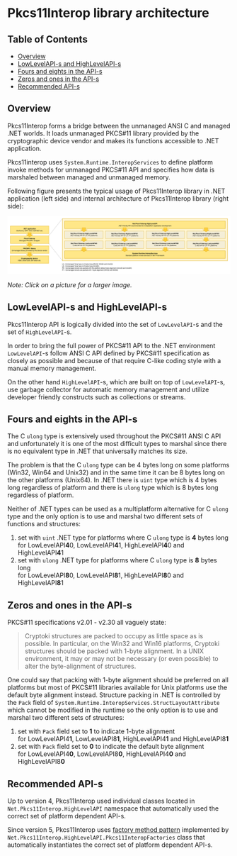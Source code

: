 # Pkcs11Interop library architecture

## Table of Contents

* [Overview](#overview)
* [LowLevelAPI-s and HighLevelAPI-s](#lowlevelapi-s-and-highlevelapi-s)
* [Fours and eights in the API-s](#fours-and-eights-in-the-api-s)
* [Zeros and ones in the API-s](#zeros-and-ones-in-the-api-s)
* [Recommended API-s](#recommended-api-s)

## Overview

Pkcs11Interop forms a bridge between the unmanaged ANSI C and managed .NET worlds. It loads unmanaged PKCS#11 library provided by the cryptographic device vendor and makes its functions accessible to .NET application.

Pkcs11interop uses `System.Runtime.InteropServices` to define platform invoke methods for unmanaged PKCS#11 API and specifies how data is marshaled between managed and unmanaged memory.

Following figure presents the typical usage of Pkcs11Interop library in .NET application (left side) and internal architecture of Pkcs11Interop library (right side):

![Pkcs11Interop architecture](images/pkcs11interop-architecture.png?raw=true)

*Note: Click on a picture for a larger image.*

## LowLevelAPI-s and HighLevelAPI-s

Pkcs11Interop API is logically divided into the set of `LowLevelAPI`-s and the set of `HighLevelAPI`-s.

In order to bring the full power of PKCS#11 API to the .NET environment `LowLevelAPI`-s follow ANSI C API defined by PKCS#11 specification as closely as possible and because of that require C-like coding style with a manual memory management.

On the other hand `HighLevelAPI`-s, which are built on top of `LowLevelAPI`-s, use garbage collector for automatic memory management and utilize developer friendly constructs such as collections or streams.

## Fours and eights in the API-s

The C `ulong` type is extensively used throughout the PKCS#11 ANSI C API and unfortunately it is one of the most difficult types to marshal since there is no equivalent type in .NET that universally matches its size.

The problem is that the C `ulong` type can be 4 bytes long on some platforms (Win32, Win64 and Unix32) and in the same time it can be 8 bytes long on the other platforms (Unix64). In .NET there is `uint` type which is 4 bytes long regardless of platform and there is `ulong` type which is 8 bytes long regardless of platform.

Neither of .NET types can be used as a multiplatform alternative for C `ulong` type and the only option is to use and marshal two different sets of functions and structures:

1. set with `uint` .NET type for platforms where C `ulong` type is **4** bytes long  
   for LowLevelAPI**4**0, LowLevelAPI**4**1, HighLevelAPI**4**0 and HighLevelAPI**4**1
2. set with `ulong` .NET type for platforms where C `ulong` type is **8** bytes long  
   for LowLevelAPI**8**0, LowLevelAPI**8**1, HighLevelAPI**8**0 and HighLevelAPI**8**1

## Zeros and ones in the API-s

PKCS#11 specifications v2.01 - v2.30 all vaguely state:

> Cryptoki structures are packed to occupy as little space as is possible. In particular, on the Win32 and Win16 platforms, Cryptoki structures should be packed with 1-byte alignment. In a UNIX environment, it may or may not be necessary (or even possible) to alter the byte-alignment of structures.

One could say that packing with 1-byte alignment should be preferred on all platforms but most of PKCS#11 libraries available for Unix platforms use the default byte alignment instead. Structure packing in .NET is controlled by the `Pack` field of `System.Runtime.InteropServices.StructLayoutAttribute` which cannot be modified in the runtime so the only option is to use and marshal two different sets of structures:

1. set with `Pack` field set to **1** to indicate 1-byte alignment  
   for LowLevelAPI4**1**, LowLevelAPI8**1**, HighLevelAPI4**1** and HighLevelAPI8**1**
2. set with `Pack` field set to **0** to indicate the default byte alignment  
   for LowLevelAPI4**0**, LowLevelAPI8**0**, HighLevelAPI4**0** and HighLevelAPI8**0**

## Recommended API-s

Up to version 4, Pkcs11Interop used individual classes located in `Net.Pkcs11Interop.HighLevelAPI` namespace that automatically used the correct set of platform dependent API-s.

Since version 5, Pkcs11Interop uses [factory method pattern](https://en.wikipedia.org/wiki/Factory_method_pattern) implemented by `Net.Pkcs11Interop.HighLevelAPI.Pkcs11InteropFactories` class that automatically instantiates the correct set of platform dependent API-s.